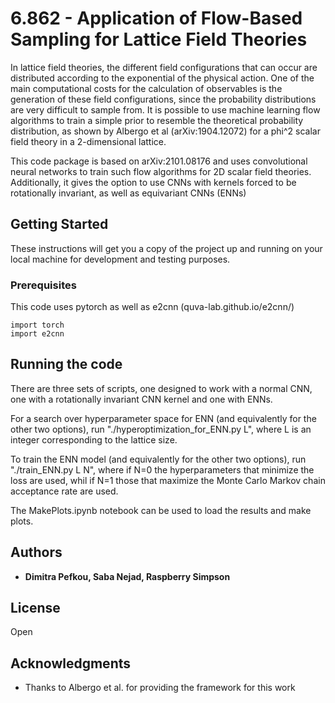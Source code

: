 # 6.862 - Application of Flow-Based Sampling for Lattice Field Theories 

In lattice field theories, the different field configurations that can occur are distributed according to the exponential of the physical action. One of the main computational costs for the calculation of observables is the generation of these field configurations, since the probability distributions are very difficult to sample from. It is possible to use machine learning flow algorithms to train a simple prior to resemble the theoretical probability distribution, as shown by Albergo et al (arXiv:1904.12072) for a phi^2 scalar field theory in a 2-dimensional lattice.

This code package is based on arXiv:2101.08176 and uses convolutional neural networks to train such flow algorithms for 2D scalar field theories. Additionally, it gives the option to use CNNs with kernels forced to be rotationally invariant, as well as equivariant CNNs (ENNs) 

## Getting Started

These instructions will get you a copy of the project up and running on your local machine for development and testing purposes.

### Prerequisites

This code uses pytorch as well as e2cnn (quva-lab.github.io/e2cnn/) 

```
import torch 
import e2cnn
```


## Running the code 

There are three sets of scripts, one designed to work with a normal CNN, one with a rotationally invariant CNN kernel and one with ENNs.

For a search over hyperparameter space for ENN (and equivalently for the other two options), run "./hyperoptimization_for_ENN.py L", where L is an integer corresponding to the lattice size.

To train the ENN model (and equivalently for the other two options), run "./train_ENN.py L N", where if N=0 the hyperparameters that minimize the loss are used, whil if N=1 those that maximize the Monte Carlo Markov chain acceptance rate are used.

The MakePlots.ipynb notebook can be used to load the results and make plots.


## Authors

* **Dimitra Pefkou, Saba Nejad, Raspberry Simpson**

## License

Open 

## Acknowledgments

* Thanks to Albergo et al. for providing the framework for this work 

